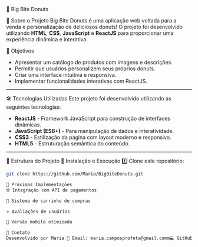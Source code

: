  🍩 Big Bite Donuts

🚀 Sobre o Projeto
Big Bite Donuts é uma aplicação web voltada para a venda e personalização de deliciosos donuts! O projeto foi desenvolvido utilizando **HTML**, **CSS**, **JavaScript** e **ReactJS** para proporcionar uma experiência dinâmica e interativa.

🎯 Objetivos
- Apresentar um catálogo de produtos com imagens e descrições.
- Permitir que usuários personalizem seus próprios donuts.
- Criar uma interface intuitiva e responsiva.
- Implementar funcionalidades interativas com ReactJS.

---

 🛠️ Tecnologias Utilizadas
Este projeto foi desenvolvido utilizando as seguintes tecnologias:
- **ReactJS** - Framework JavaScript para construção de interfaces dinâmicas.
- **JavaScript (ES6+)** - Para manipulação de dados e interatividade.
- **CSS3** - Estilização da página com layout moderno e responsivo.
- **HTML5** - Estruturação semântica do conteúdo.

---

📂 Estrutura do Projeto
🔧 Instalação e Execução
 1️⃣ Clone este repositório:
```bash
git clone https://github.com/Maria/BigBiteDonuts.git

📌 Próximas Implementações
🌐 Integração com API de pagamentos

🛒 Sistema de carrinho de compras

⭐ Avaliações de usuários

📱 Versão mobile otimizada

📩 Contato
Desenvolvido por Maria 📧 Email: maria.camposprofeta@gmail.comm💻 GitHub: Mariaclara2005